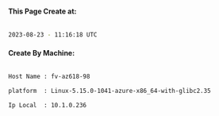 
   
#### This Page Create at:

```bash

2023-08-23 - 11:16:18 UTC

```

#### Create By Machine:

```bash

Host Name : fv-az618-98

platform  : Linux-5.15.0-1041-azure-x86_64-with-glibc2.35

Ip Local  : 10.1.0.236

```

